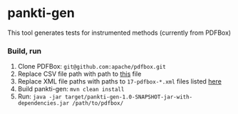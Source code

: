# pankti-gen

This tool generates tests for instrumented methods (currently from PDFBox)

### Build, run

1. Clone PDFBox: `git@github.com:apache/pdfbox.git`
2. Replace CSV file path with path to [this](https://github.com/Deee92/journal/blob/master/data/pdfbox-pure-methods/one-method.csv) file
3. Replace XML file paths with paths to `17-pdfbox-*.xml` files listed [here](https://github.com/Deee92/journal/tree/master/data/pdfbox-pure-methods)
4. Build pankti-gen: `mvn clean install`
5. Run: `java -jar target/pankti-gen-1.0-SNAPSHOT-jar-with-dependencies.jar /path/to/pdfbox/`
